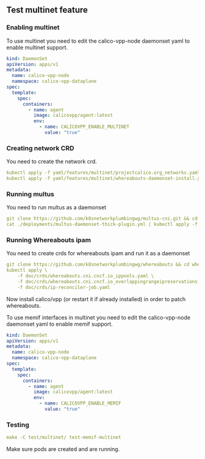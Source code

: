 ## Test multinet feature
### Enabling multinet

To use multinet you need to edit the calico-vpp-node daemonset yaml to enable multinet support.

````yaml
kind: DaemonSet
apiVersion: apps/v1
metadata:
  name: calico-vpp-node
  namespace: calico-vpp-dataplane
spec:
  template:
    spec:
      containers:
        - name: agent
          image: calicovpp/agent:latest
          env:
            - name: CALICOVPP_ENABLE_MULTINET
              value: "true"
````
### Creating network CRD 

You need to create the network crd.

````yaml
kubectl apply -f yaml/features/multinet/projectcalico.org_networks.yaml
kubectl apply -f yaml/features/multinet/whereabouts-daemonset-install.yaml
````

### Running multus

You need to run multus as a daemonset

````yaml
git clone https://github.com/k8snetworkplumbingwg/multus-cni.git && cd multus-cni
cat ./deployments/multus-daemonset-thick-plugin.yml | kubectl apply -f -
````

### Running Whereabouts ipam

You need to create crds for whereabouts ipam and run it as a daemonset

````yaml
git clone https://github.com/k8snetworkplumbingwg/whereabouts && cd whereabouts
kubectl apply \
    -f doc/crds/whereabouts.cni.cncf.io_ippools.yaml \
    -f doc/crds/whereabouts.cni.cncf.io_overlappingrangeipreservations.yaml \
    -f doc/crds/ip-reconciler-job.yaml
````

Now install calico/vpp (or restart it if already installed) in order to patch whereabouts.

To use memif interfaces in multinet you need to edit the calico-vpp-node daemonset yaml to enable memif support.

````yaml
kind: DaemonSet
apiVersion: apps/v1
metadata:
  name: calico-vpp-node
  namespace: calico-vpp-dataplane
spec:
  template:
    spec:
      containers:
        - name: agent
          image: calicovpp/agent:latest
          env:
            - name: CALICOVPP_ENABLE_MEMIF
              value: "true"
````

### Testing

````yaml
make -C test/multinet/ test-memif-multinet
````

Make sure pods are created and are running.